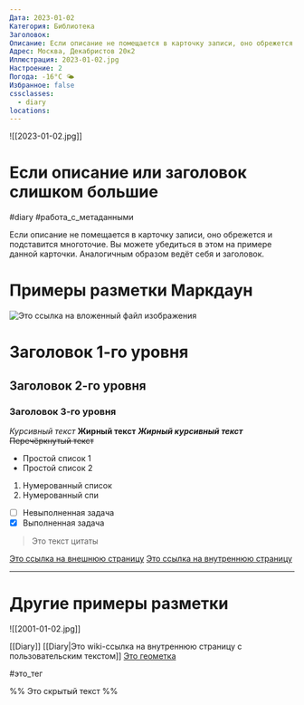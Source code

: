 ```yaml
---
Дата: 2023-01-02
Категория: Библиотека
Заголовок: 
Описание: Если описание не помещается в карточку записи, оно обрежется и подставится многоточие. Вы можете убедиться в этом на примере данной карточки. Аналогичным образом ведёт себя и заголовок.
Адрес: Москва, Декабристов 20к2
Иллюстрация: 2023-01-02.jpg
Настроение: 2
Погода: -16°C 🌤
Избранное: false
cssclasses:
  - diary
locations:
---
```


![[2023-01-02.jpg]]

# Если описание или заголовок слишком большие

#diary #работа_с_метаданными

Если описание не помещается в карточку записи, оно обрежется и подставится многоточие. Вы можете убедиться в этом на примере данной карточки. Аналогичным образом ведёт себя и заголовок. 

# Примеры разметки Маркдаун

![Это ссылка на вложенный файл изображения](2000-01-02.jpg)

# Заголовок 1-го уровня  
## Заголовок 2-го уровня  
### Заголовок 3-го уровня

*Курсивный текст* 
**Жирный текст**
***Жирный курсивный текст***  
~~Перечёркнутый текст~~

- Простой список  1
- Простой список 2

1. Нумерованный список  
2. Нумерованный спи

- [ ] Невыполненная задача
- [x] Выполненная задача

> Это текст цитаты

[Это ссылка на внешнюю страницу](https://obsidian.md/)
[Это ссылка на внутреннюю страницу](2023-01-02.md)

***


# Другие примеры разметки

![[2001-01-02.jpg]]

[[Diary]]
[[Diary|Это wiki-ссылка на внутреннюю страницу c пользовательским текстом]]
[Это геометка](geo:44.620982,27.010484)

#это_тег

%% Это скрытый текст %%











  
